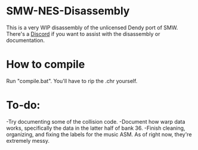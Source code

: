 # SMW-NES-Disassembly
This is a very WIP disassembly of the unlicensed Dendy port of SMW. There's a [Discord](https://discord.gg/3rJSuzqzmE) if you want to assist with the disassembly or documentation.

# How to compile
Run "compile.bat". You'll have to rip the .chr yourself.

# To-do:
-Try documenting some of the collision code.
-Document how warp data works, specifically the data in the latter half of bank 36.
-Finish cleaning, organizing, and fixing the labels for the music ASM. As of right now, they're extremely messy.